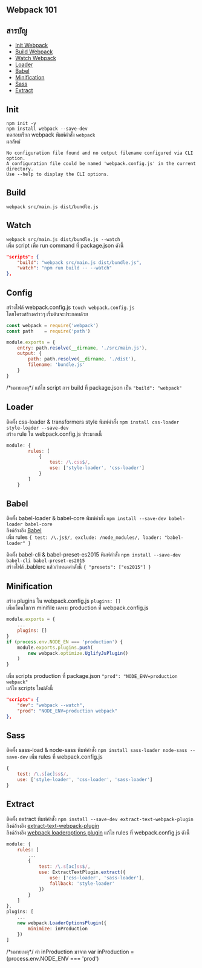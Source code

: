 ## Webpack 101
## สารบัญ
- [Init Webpack](#init)
- [Build Webpack](#build)
- [Watch Webpack](#watch)
- [Loader](#loader)
- [Babel](#babel)
- [Minification](#minification)
- [Sass](#sass)
- [Extract](#extract)

## Init
`npm init -y`<br>
`npm install webpack --save-dev`<br>
ทดสอบเรียก webpack พิมพ์คำสั่ง `webpack`<br>
ผลลัพธ์<br>
```
No configuration file found and no output filename configured via CLI option.
A configuration file could be named 'webpack.config.js' in the current directory.
Use --help to display the CLI options.
```

## Build
`webpack src/main.js dist/bundle.js`<br>

## Watch
`webpack src/main.js dist/bundle.js --watch`<br>
เพิ่ม script เพื่อ run command ที่ package.json ดังนี้<br>
```json
"scripts": {
    "build": "webpack src/main.js dist/bundle.js",
    "watch": "npm run build -- --watch"
},
```

## Config
สร้างไฟล์ webpack.config.js `touch webpack.config.js`<br>
โดยโครงสร้างคร่าวๆ เริ่มต้นจะประกอบด้วย
```javascript
const webpack = require('webpack')
const path    = require('path')

module.exports = {
    entry: path.resolve(__dirname, './src/main.js'),
    output: {
        path: path.resolve(__dirname, './dist'),
        filename: 'bundle.js'
    }
}
```
/\*หมายเหตุ\*/ แก้ไข script การ build ที่ package.json เป็น `"build": "webpack"`

## Loader
ติดตั้ง css-loader & transformers style พิมพ์คำสั่ง `npm install css-loader style-loader --save-dev`<br>
สร้าง rule ใน webpack.config.js ประมาณนี้<br>
```javascript
module: {
        rules: [
            {
                test: /\.css$/,
                use: ['style-loader', 'css-loader']
            }
        ]
    }
```

## Babel
ติดตั้ง babel-loader & babel-core พิมพ์คำสั่ง `npm install --save-dev babel-loader babel-core`<br>
ลิงค์อ้างอิง [Babel](https://babeljs.io/docs/setup/#installation)<br>
เพิ่ม rules `{ test: /\.js$/, exclude: /node_modules/, loader: "babel-loader" }`<br>

ติดตั้ง babel-cli & babel-preset-es2015 พิมพ์คำสั่ง `npm install --save-dev babel-cli babel-preset-es2015`<br>
สร้างไฟล์ .bablerc แล้วกำหนดค่าดังนี้ `{ "presets": ["es2015"] }`

## Minification
สร้าง plugins ใน webpack.config.js `plugins: []`<br>
เพิ่มเงื่อนไขการ minifile เฉพาะ production ที่ webpack.config.js<br>
```javascript
module.exports = {
    ...
    plugins: []
}
if (process.env.NODE_EN === 'production') {
    module.exports.plugins.push(
        new webpack.optimize.UglifyJsPlugin()
    )
} 
```
เพิ่ม scripts production ที่ package.json `"prod": "NODE_ENV=production webpack"`<br>
แก้ไข scripts ใหม่ดังนี้<br>
```json
"scripts": {
    "dev": "webpack --watch",
    "prod": "NODE_ENV=production webpack"
},
```

## Sass
ติดตั้ง sass-load & node-sass พิมพ์คำสั่ง `npm install sass-loader node-sass --save-dev`
เพิ่ม rules ที่ webpack.config.js<br>
```javascript
{
    test: /\.s[ac]ss$/,
    use: ['style-loader', 'css-loader', 'sass-loader']
}
```

## Extract
ติดตั้ง extract พิมพ์คำสั่ง `npm install --save-dev extract-text-webpack-plugin`<br>
ลิงค์อ้างอิง [extract-text-webpack-plugin](https://github.com/webpack-contrib/extract-text-webpack-plugin)<br>
ลิงค์อ้างอิง [webpack loaderoptions plugin](https://webpack.js.org/plugins/loader-options-plugin/)
แก้ไข rules ที่ webpack.config.js ดังนี้<br>
```javascript
module: {
    rules: [
        ...
        {
            test: /\.s[ac]ss$/,
            use: ExtractTextPlugin.extract({
                use: ['css-loader', 'sass-loader'],
                fallback: 'style-loader'
            })
        }
    ]
},
plugins: [
    ...
    new webpack.LoaderOptionsPlugin({
        minimize: inProduction
    })
]
```
/\*หมายเหตุ\*/ ค่า inProduction มาจาก var inProduction = (process.env.NODE_ENV === 'prod')